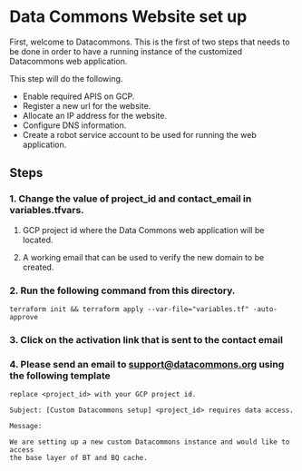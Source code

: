 # Data Commons Website set up

First, welcome to Datacommons. This is the first of two steps that needs to be done
in order to have a running instance of the customized Datacommons web application.

This step will do the following.

- Enable required APIS on GCP.
- Register a new url for the website.
- Allocate an IP address for the website.
- Configure DNS information.
- Create a robot service account to be used for running the web application.

## Steps

### 1. Change the value of project_id and contact_email in variables.tfvars.

1. GCP project id where the Data Commons web application will be located.

2. A working email that can be used to verify the new domain to be created.

### 2. Run the following command from this directory.

    terraform init && terraform apply --var-file="variables.tf" -auto-approve

### 3. Click on the activation link that is sent to the contact email

### 4. Please send an email to support@datacommons.org using the following template

    replace <project_id> with your GCP project id.

    Subject: [Custom Datacommons setup] <project_id> requires data access.

    Message:

    We are setting up a new custom Datacommons instance and would like to access
    the base layer of BT and BQ cache.
